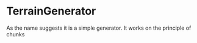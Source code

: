 # TerrainGenerator


As the name suggests it is a simple generator. It works on the principle of chunks
